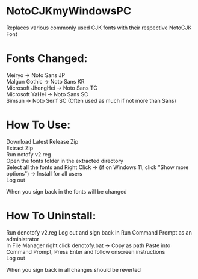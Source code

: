 # NotoCJKmyWindowsPC
Replaces various commonly used CJK fonts with their respective NotoCJK Font


# Fonts Changed:  
Meiryo -> Noto Sans JP  
Malgun Gothic -> Noto Sans KR  
Microsoft JhengHei -> Noto Sans TC  
Microsoft YaHei -> Noto Sans SC  
Simsun -> Noto Serif SC (Often used as much if not more than Sans)  
  
# How To Use:  
Download Latest Release Zip  
Extract Zip  
Run notofy v2.reg  
Open the fonts folder in the extracted directory  
Select all the fonts and Right Click -> (if on Windows 11, click "Show more options") -> Install for all users  
Log out  
  
When you sign back in the fonts will be changed  
  
# How To Uninstall:  
Run denotofy v2.reg
Log out and sign back in
Run Command Prompt as an administrator  
In File Manager right click denotofy.bat -> Copy as path
Paste into Command Prompt, Press Enter and follow onscreen instructions  
Log out 
  
When you sign back in all changes should be reverted  
